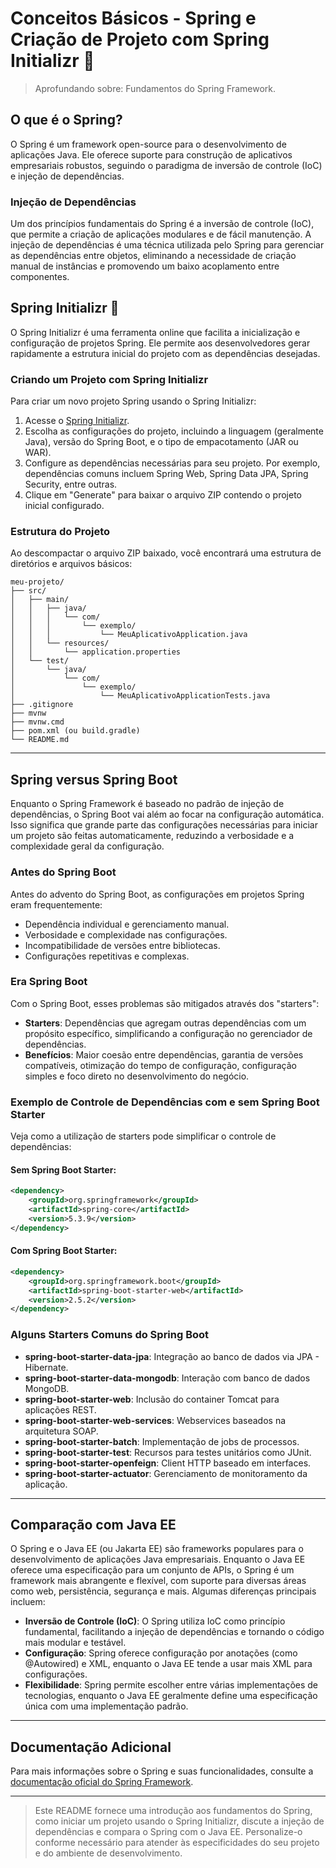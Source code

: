 # Conceitos Básicos - Spring e Criação de Projeto com Spring Initializr 🍃

> Aprofundando sobre: Fundamentos do Spring Framework.

## O que é o Spring?

O Spring é um framework open-source para o desenvolvimento de aplicações Java. Ele oferece suporte para construção de aplicativos empresariais robustos, seguindo o paradigma de inversão de controle (IoC) e injeção de dependências.

### Injeção de Dependências

Um dos princípios fundamentais do Spring é a inversão de controle (IoC), que permite a criação de aplicações modulares e de fácil manutenção. A injeção de dependências é uma técnica utilizada pelo Spring para gerenciar as dependências entre objetos, eliminando a necessidade de criação manual de instâncias e promovendo um baixo acoplamento entre componentes.

## Spring Initializr 🚀

O Spring Initializr é uma ferramenta online que facilita a inicialização e configuração de projetos Spring. Ele permite aos desenvolvedores gerar rapidamente a estrutura inicial do projeto com as dependências desejadas.

### Criando um Projeto com Spring Initializr

Para criar um novo projeto Spring usando o Spring Initializr:

1. Acesse o [Spring Initializr](https://start.spring.io/).
2. Escolha as configurações do projeto, incluindo a linguagem (geralmente Java), versão do Spring Boot, e o tipo de empacotamento (JAR ou WAR).
3. Configure as dependências necessárias para seu projeto. Por exemplo, dependências comuns incluem Spring Web, Spring Data JPA, Spring Security, entre outras.
4. Clique em "Generate" para baixar o arquivo ZIP contendo o projeto inicial configurado.

### Estrutura do Projeto

Ao descompactar o arquivo ZIP baixado, você encontrará uma estrutura de diretórios e arquivos básicos:

```
meu-projeto/
├── src/
│   ├── main/
│   │   ├── java/
│   │   │   └── com/
│   │   │       └── exemplo/
│   │   │           └── MeuAplicativoApplication.java
│   │   └── resources/
│   │       └── application.properties
│   └── test/
│       └── java/
│           └── com/
│               └── exemplo/
│                   └── MeuAplicativoApplicationTests.java
├── .gitignore
├── mvnw
├── mvnw.cmd
├── pom.xml (ou build.gradle)
└── README.md
```
---

## Spring versus Spring Boot

Enquanto o Spring Framework é baseado no padrão de injeção de dependências, o Spring Boot vai além ao focar na configuração automática. Isso significa que grande parte das configurações necessárias para iniciar um projeto são feitas automaticamente, reduzindo a verbosidade e a complexidade geral da configuração.

### Antes do Spring Boot

Antes do advento do Spring Boot, as configurações em projetos Spring eram frequentemente:

- Dependência individual e gerenciamento manual.
- Verbosidade e complexidade nas configurações.
- Incompatibilidade de versões entre bibliotecas.
- Configurações repetitivas e complexas.

### Era Spring Boot

Com o Spring Boot, esses problemas são mitigados através dos "starters":

- **Starters**: Dependências que agregam outras dependências com um propósito específico, simplificando a configuração no gerenciador de dependências.
- **Benefícios**: Maior coesão entre dependências, garantia de versões compatíveis, otimização do tempo de configuração, configuração simples e foco direto no desenvolvimento do negócio.

### Exemplo de Controle de Dependências com e sem Spring Boot Starter

Veja como a utilização de starters pode simplificar o controle de dependências:

#### Sem Spring Boot Starter:

```xml
<dependency>
    <groupId>org.springframework</groupId>
    <artifactId>spring-core</artifactId>
    <version>5.3.9</version>
</dependency>
```

#### Com Spring Boot Starter:

```xml
<dependency>
    <groupId>org.springframework.boot</groupId>
    <artifactId>spring-boot-starter-web</artifactId>
    <version>2.5.2</version>
</dependency>
```

### Alguns Starters Comuns do Spring Boot

- **spring-boot-starter-data-jpa**: Integração ao banco de dados via JPA - Hibernate.
- **spring-boot-starter-data-mongodb**: Interação com banco de dados MongoDB.
- **spring-boot-starter-web**: Inclusão do container Tomcat para aplicações REST.
- **spring-boot-starter-web-services**: Webservices baseados na arquitetura SOAP.
- **spring-boot-starter-batch**: Implementação de jobs de processos.
- **spring-boot-starter-test**: Recursos para testes unitários como JUnit.
- **spring-boot-starter-openfeign**: Client HTTP baseado em interfaces.
- **spring-boot-starter-actuator**: Gerenciamento de monitoramento da aplicação.

---

## Comparação com Java EE

O Spring e o Java EE (ou Jakarta EE) são frameworks populares para o desenvolvimento de aplicações Java empresariais. Enquanto o Java EE oferece uma especificação para um conjunto de APIs, o Spring é um framework mais abrangente e flexível, com suporte para diversas áreas como web, persistência, segurança e mais. Algumas diferenças principais incluem:

- **Inversão de Controle (IoC)**: O Spring utiliza IoC como princípio fundamental, facilitando a injeção de dependências e tornando o código mais modular e testável.
- **Configuração**: Spring oferece configuração por anotações (como @Autowired) e XML, enquanto o Java EE tende a usar mais XML para configurações.
- **Flexibilidade**: Spring permite escolher entre várias implementações de tecnologias, enquanto o Java EE geralmente define uma especificação única com uma implementação padrão.

---

## Documentação Adicional

Para mais informações sobre o Spring e suas funcionalidades, consulte a [documentação oficial do Spring Framework](https://spring.io/projects/spring-framework).

---

> Este README fornece uma introdução aos fundamentos do Spring, como iniciar um projeto usando o Spring Initializr, discute a injeção de dependências e compara o Spring com o Java EE. Personalize-o conforme necessário para atender às especificidades do seu projeto e do ambiente de desenvolvimento.
